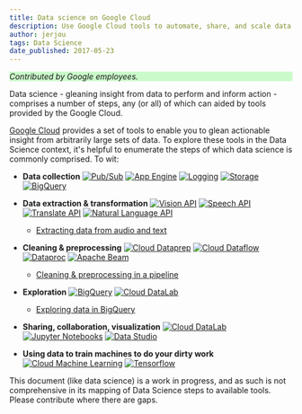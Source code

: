 ```yaml
---
title: Data science on Google Cloud
description: Use Google Cloud tools to automate, share, and scale data science workflows.
author: jerjou
tags: Data Science
date_published: 2017-05-23
---
```


<p style="background-color:#CAFACA;"><i>Contributed by Google employees.</i></p>

Data science - gleaning insight from data to perform and inform action -
comprises a number of steps, any (or all) of which can aided by tools provided
by the Google Cloud.

[Google Cloud](https://cloud.google.com) provides a set of tools to
enable you to glean actionable insight from arbitrarily large sets of data. To
explore these tools in the Data Science context, it's helpful to enumerate the
steps of which data science is commonly comprised. To wit:

* **Data collection**
  [![Pub/Sub](https://storage.googleapis.com/gcp-community/resources/gcp_icons/products_and_services/big_data/Cloud-PubSub_25.png "Pub/Sub")][pubsub]
  [![App Engine](https://storage.googleapis.com/gcp-community/resources/gcp_icons/products_and_services/compute/App-Engine_25.png "App Engine")][appengine]
  [![Logging](https://storage.googleapis.com/gcp-community/resources/gcp_icons/products_and_services/management_tools/Logging_25.png "Logging")][logging]
  [![Storage](https://storage.googleapis.com/gcp-community/resources/gcp_icons/products_and_services/storage_and_databases/Cloud-Storage_25.png "Storage")][gcs]
  [![BigQuery](https://storage.googleapis.com/gcp-community/resources/gcp_icons/products_and_services/big_data/BigQuery_25.png "BigQuery")][bigquery]

* **Data extraction & transformation**
  [![Vision API](https://storage.googleapis.com/gcp-community/resources/gcp_icons/products_and_services/machine_learning/Cloud-Vision-API_25.png "Vision API")][vision]
  [![Speech API](https://storage.googleapis.com/gcp-community/resources/gcp_icons/products_and_services/machine_learning/Cloud-Speech-API_25.png "Speech API")][speech]
  [![Translate API](https://storage.googleapis.com/gcp-community/resources/gcp_icons/products_and_services/machine_learning/Cloud-Translation-API_25.png "Translate API")][translate]
  [![Natural Language API](https://storage.googleapis.com/gcp-community/resources/gcp_icons/products_and_services/machine_learning/Cloud-Natural-Language-API_25.png "Natural Language API")][nl]

    + [Extracting data from audio and text](/community/tutorials/data-science-extraction)

* **Cleaning & preprocessing**
  [![Cloud Dataprep](https://storage.googleapis.com/gcp-community/resources/gcp_icons/products_and_services/big_data/Cloud-Dataprep_25.png "Cloud Dataprep")][dataprep]
  [![Cloud Dataflow](https://storage.googleapis.com/gcp-community/resources/gcp_icons/products_and_services/big_data/Cloud-Dataflow_25.png "Cloud Dataflow")][dataflow]
  [![Dataproc](https://storage.googleapis.com/gcp-community/resources/gcp_icons/products_and_services/big_data/Cloud-Dataproc_25.png "Dataproc")][dataproc]
  [![Apache Beam](https://storage.googleapis.com/gcp-community/tutorials/data-science/beam.png "Apache Beam")][beam]

    + [Cleaning & preprocessing in a pipeline](/community/tutorials/data-science-preprocessing)

* **Exploration**
  [![BigQuery](https://storage.googleapis.com/gcp-community/resources/gcp_icons/products_and_services/big_data/BigQuery_25.png "BigQuery")][bigquery]
  [![Cloud DataLab](https://storage.googleapis.com/gcp-community/resources/gcp_icons/products_and_services/big_data/Cloud-Datalab_25.png "Cloud DataLab")][datalab]

   + [Exploring data in BigQuery](/community/tutorials/data-science-exploration)

* **Sharing, collaboration, visualization**
  [![Cloud DataLab](https://storage.googleapis.com/gcp-community/resources/gcp_icons/products_and_services/big_data/Cloud-Datalab_25.png "Cloud DataLab")][datalab]
  [![Jupyter Notebooks](https://storage.googleapis.com/gcp-community/tutorials/data-science/jupyter.png "Jupyter Notebooks")][jupyter]
  [![Data Studio](https://storage.googleapis.com/gcp-community/resources/gcp_icons/products_and_services/big_data/Data-Studio_25.png "Data Studio")][datastudio]

* **Using data to train machines to do your dirty work**
  [![Cloud Machine Learning](https://storage.googleapis.com/gcp-community/resources/gcp_icons/products_and_services/machine_learning/Cloud-Machine-Learning_25.png "Cloud Machine Learning")][ml-engine]
  [![Tensorflow](https://storage.googleapis.com/gcp-community/tutorials/data-science/tensorflow.png "Tensorflow")][tf]

[comment]:# (Some suggested article titles)
[comment]:# (* A/B testing with Google App Engine and Cloud Logging)
[comment]:# (* Scalable, subscribable data feeds using Cloud Pub/Sub)
[comment]:# (* Visualizations with interactive Jupyter [née iPython] notebooks on Cloud Datalab)
[comment]:# (* Presentations and dashboards using Data Studio)
[comment]:# (* Serving infrastructure)
[comment]:# (* Training and serving machine-learning models on Cloud ML Engine)

This document (like data science) is a work in progress, and as such is not
comprehensive in its mapping of Data Science steps to available tools. Please
contribute where there are gaps.

[appengine]: /appengine
[beam]: http://beam.apache.org
[bigquery]: /bigquery
[dataflow]: /dataflow
[datalab]: /datalab
[dataprep]: /dataprep
[dataproc]: /dataproc
[datastudio]: http://datastudio.google.com
[gcs]: /storage
[jupyter]: http://jupyter.org
[logging]: /logging
[ml-engine]: /ml-engine
[nl]: /natural-language
[pubsub]: /pubsub
[speech]: /speech
[tf]: http://tensorflow.org
[translate]: /translate
[vision]: /vision
